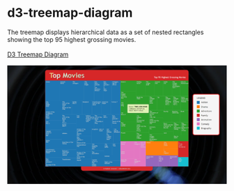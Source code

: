 # d3-treemap-diagram
The treemap displays hierarchical data as a set of nested rectangles showing the top 95 highest grossing movies.
<br><br>
<a href="https://dobarbrend.github.io/d3-treemap-diagram/" target="_blank">D3 Treemap Diagram</a>
<br><br>
<img src="https://github.com/DobarBREND/d3-treemap-diagram/blob/main/images/treemap-diagram.png" alt="D3 Treemap Diagram">
